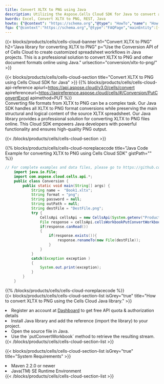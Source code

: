 ```yaml
---
title: Convert XLTX to PNG using Java 
description: Utilizing the Aspose.Cells Cloud SDK for Java to convert a XLTX format file to a PNG format file. 
kwords: Excel, Convert XLTX to PNG, REST, Java
howto: {"@context": "https://schema.org","@type": "HowTo","name": "How to convert XLTX to PNG using the Cells Cloud Java library.","description": "How to convert XLTX to PNG using the Cells Cloud Java library.","image": {"@type": "ImageObject"},"url": "/java/conversion/xltx-to-png/","step": [{ "@type": "HowToStep","name": "How to convert XLTX to PNG using the Cells Cloud Java library. step 1", "image": {"@type": "ImageObject",},"url": "/java/conversion/xltx-to-png/","text": "Register an account at <a href='https://dashboard.aspose.cloud/'>Dashboard</a> to get free API quota & authorization details",},{ "@type": "HowToStep","name": "How to convert XLTX to PNG using the Cells Cloud Java library. step 1", "image": {"@type": "ImageObject",},"url": "/java/conversion/xltx-to-png/","text": "Install Java library and add the reference (import the library) to your project.",},{ "@type": "HowToStep","name": "How to convert XLTX to PNG using the Cells Cloud Java library. step 1", "image": {"@type": "ImageObject",},"url": "/java/conversion/xltx-to-png/","text": "Open the source file in Java.",},{ "@type": "HowToStep","name": "How to convert XLTX to PNG using the Cells Cloud Java library. step 1", "image": {"@type": "ImageObject",},"url": "/java/conversion/xltx-to-png/","text": "Use the `putConvertWorkbook` method to retrieve the resulting stream.",}, ],"supply": {"@type": "HowToSupply","name": "document"},"tool": [{"@type": "HowToTool","name": "IntelliJ IDEA, Visual Studio Code, Eclipse"},{"@type": "HowToTool","name": "Aspose Cells"}],"totalTime": "PT6M"}
fqa: {"@context":"https://schema.org","@type":"FAQPage","mainEntity":[{"@type":"Question","name":"Why convert file formats in C# using REST API?","acceptedAnswer":{"@type":"Answer","text":"Documents are encoded in many ways, and some files may be incompatible with the software you use. To open and read such files, just convert them to appropriate file formats.<br/><ol><li>Install .NET SDK and add the reference (import the library) to your project.</li><li>Open the source file in C# using REST API.</li><li>Call the PutConvertWorkbookRequest() method, passing an output filename with required extension.</li><li>Get the result of conversion as a separate file.</li></ol>"}},{"@type":"Question","name":"What file formats can I convert with your C# library?","acceptedAnswer":{"@type":"Answer","text":"We support a variety of file formats for conversion using .NET library, including XLSX, Excel, xls , PDF, CSV, HTML, Markdown, XML, PNG, JPG, TIFF, Json, TXT and many more."}},{"@type":"Question","name":"What is the maximum allowed file size for conversion using this .NET library?","acceptedAnswer":{"@type":"Answer","text":"There are no file size limits for format conversions using .NET library."}}]}
---
```



{{< blocks/products/cells/cells-cloud-banner h1="Convert XLTX to PNG" h2="Java library for converting XLTX to PNG" p="Use the Conversion API of of Cells Cloud to create customized spreadsheet workflows in Java projects. This is a professional solution to convert XLTX to PNG and other document formats online using Java." urlsection="conversion/xltx-to-png/" >}}

{{< blocks/products/cells/cells-cloud-section  title="Convert XLTX to PNG using Cells Cloud SDK for Java" >}}
{{% blocks/products/cells/cells-cloud-api-reference  apiurl=https://api.aspose.cloud/v3.0/cells/convert  apireferenceurl=https://apireference.aspose.cloud/cells/#/Conversion/PutConvertExcel  apimethod=PUT %}}
<br/>
Converting file formats from XLTX to PNG can be a complex task. Our Java SDK handles all XLTX to PNG format conversions while preserving the main structural and logical content of the source XLTX spreadsheet. Our Java library provides a professional solution for converting XLTX to PNG files online. This Cloud SDK empowers Java developers with powerful functionality and ensures high-quality PNG output.

{{< /blocks/products/cells/cells-cloud-section >}}

{{% blocks/products/cells/cells-cloud-noreplacecode title="Java Code Example for converting XLTX to PNG using Cells Cloud SDK" gistPath="" %}}
 
```java
// For complete examples and data files, please go to https://github.com/aspose-cells-cloud/aspose-cells-cloud-java/
    import java.io.File;
    import com.aspose.cloud.cells.api.*;
    public class Conversion {
        public static void main(String[] args) {
            String name =  "Book1.xltx";
            String format = "png";
            String password = null;
            String outPath = null;
            String destFile = "DestFile.png";
            try {
                CellsApi cellsApi = new CellsApi(System.getenv("ProductClientId"), System.getenv("ProductClientSecret"));
                File response = cellsApi.cellsWorkbookPutConvertWorkbook(new File(name), format, password, outPath, null,null);            
                if(response.canRead())
                {
                    if(response.exists()){
                        response.renameTo(new File(destFile));
                    }                
                }
            }
            catch(Exception exception )
            {
                System.out.print(exception);
            }
        }
    }
```
 
{{% /blocks/products/cells/cells-cloud-noreplacecode  %}}
<br/>
{{< blocks/products/cells/cells-cloud-section-list isGrey="true"  title="How to convert XLTX to PNG using the Cells Cloud Java library." >}}
<li>Register an account at <a href="https://dashboard.aspose.cloud/">Dashboard</a> to get free API quota & authorization details</li>
<li>Install Java library and add the reference (import the library) to your project.</li>
<li>Open the source file in Java.</li>
<li>Use the `putConvertWorkbook` method to retrieve the resulting stream.</li>
{{< /blocks/products/cells/cells-cloud-section-list >}}

{{< blocks/products/cells/cells-cloud-section-list isGrey="true"  title="System Requirements" >}}
<li>Maven 2.2.0 or newer</li>
<li>Java(TM) SE Runtime Environment</li>
{{< /blocks/products/cells/cells-cloud-section-list >}}
